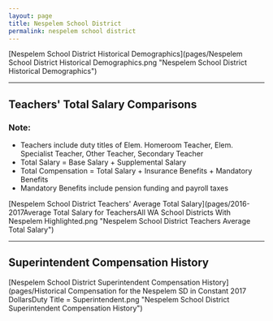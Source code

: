 ```yaml
---
layout: page
title: Nespelem School District
permalink: nespelem school district
---
```



[Nespelem School District Historical Demographics](pages/Nespelem School District Historical Demographics.png "Nespelem School District Historical Demographics")

___

## Teachers' Total Salary Comparisons
### Note:
- Teachers include duty titles of Elem. Homeroom Teacher, Elem. Specialist Teacher, Other Teacher, Secondary Teacher
- Total Salary = Base Salary + Supplemental Salary
- Total Compensation = Total Salary + Insurance Benefits + Mandatory Benefits
- Mandatory Benefits include pension funding and payroll taxes

[Nespelem School District Teachers' Average Total Salary](pages/2016-2017Average Total Salary for TeachersAll WA School Districts With Nespelem Highlighted.png "Nespelem School District Teachers Average Total Salary")


___

## Superintendent Compensation History

[Nespelem School District Superintendent Compensation History](pages/Historical Compensation for the Nespelem SD in Constant 2017 DollarsDuty Title = Superintendent.png "Nespelem School District Superintendent Compensation History")


